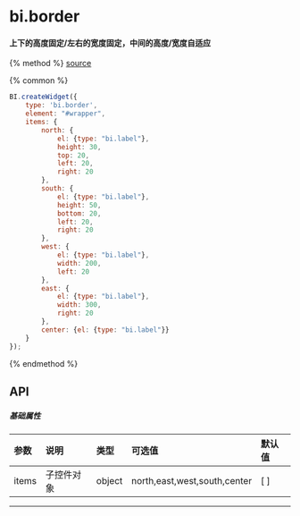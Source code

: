 # bi.border

#### 上下的高度固定/左右的宽度固定，中间的高度/宽度自适应

{% method %}
[source](https://jsfiddle.net/fineui/qtdsdegp/)

{% common %}
```javascript
BI.createWidget({
    type: 'bi.border',
    element: "#wrapper",
    items: {
        north: {
            el: {type: "bi.label"},
            height: 30,
            top: 20,
            left: 20,
            right: 20
        },
        south: {
            el: {type: "bi.label"},
            height: 50,
            bottom: 20,
            left: 20,
            right: 20
        },
        west: {
            el: {type: "bi.label"},
            width: 200,
            left: 20
        },
        east: {
            el: {type: "bi.label"},
            width: 300,
            right: 20
        },
        center: {el: {type: "bi.label"}}
    }
});

```

{% endmethod %}


## API
##### 基础属性

| 参数    | 说明                           | 类型       | 可选值 | 默认值
| :------ |:-------------                  | :-----     | :----|:----
| items | 子控件对象     |    object | north,east,west,south,center | [ ] | 

---